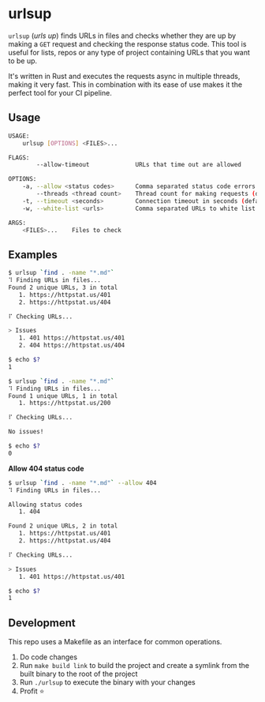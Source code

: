 # urlsup

`urlsup` (_urls up_) finds URLs in files and checks whether they are up by making a `GET` request and checking the response status code. This tool is useful for lists, repos or any type of project containing URLs that you want to be up.

It's written in Rust and executes the requests async in multiple threads, making it very fast. This in combination with its ease of use makes it the perfect tool for your CI pipeline.

## Usage
```bash
USAGE:
    urlsup [OPTIONS] <FILES>...

FLAGS:
        --allow-timeout             URLs that time out are allowed

OPTIONS:
    -a, --allow <status codes>      Comma separated status code errors to allow
        --threads <thread count>    Thread count for making requests (default: CPU core count)
    -t, --timeout <seconds>         Connection timeout in seconds (default: 30)
    -w, --white-list <urls>         Comma separated URLs to white list

ARGS:
    <FILES>...    Files to check
```

## Examples
```bash
$ urlsup `find . -name "*.md"`
⠹ Finding URLs in files...
Found 2 unique URLs, 3 in total
   1. https://httpstat.us/401
   2. https://httpstat.us/404

⠏ Checking URLs...

> Issues
   1. 401 https://httpstat.us/401
   2. 404 https://httpstat.us/404

$ echo $?
1
```

```bash
$ urlsup `find . -name "*.md"`
⠹ Finding URLs in files...
Found 1 unique URLs, 1 in total
   1. https://httpstat.us/200

⠏ Checking URLs...

No issues!

$ echo $?
0
```

**Allow 404 status code**
```bash
$ urlsup `find . -name "*.md"` --allow 404
⠹ Finding URLs in files...

Allowing status codes
   1. 404

Found 2 unique URLs, 2 in total
   1. https://httpstat.us/401
   2. https://httpstat.us/404

⠏ Checking URLs...

> Issues
   1. 401 https://httpstat.us/401

$ echo $?
1
```

## Development

This repo uses a Makefile as an interface for common operations.

1) Do code changes
2) Run `make build link` to build the project and create a symlink from the built binary to the root
   of the project
3) Run `./urlsup` to execute the binary with your changes
4) Profit :star:
